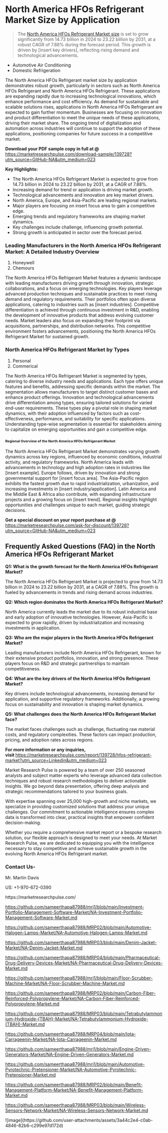 <h1>North America HFOs Refrigerant Market&nbsp;Size by Application</h1><blockquote><p>The <a href="https://marketresearchpulse.com/download-sample/139728?utm_source=GitHub-NA&amp;utm_medium=023">North America HFOs Refrigerant Market size</a> is set to grow significantly from 14.73 billion in 2024 to 23.22 billion by 2031, at a robust CAGR of 7.88% during the forecast period. This growth is driven by [insert key drivers], reflecting rising demand and technological advancements.</p></blockquote><ul><li>Automotive Air Conditioning <li> Domestic Refrigeration</li></ul><p>The North America HFOs Refrigerant market size by application demonstrates robust growth, particularly in sectors such as North America HFOs Refrigerant and North America HFOs Refrigerant. These applications are expanding rapidly due to increasing technological innovations, which enhance performance and cost efficiency. As demand for sustainable and scalable solutions rises, applications in North America HFOs Refrigerant are expected to gain further momentum. Businesses are focusing on innovation and product differentiation to meet the unique needs of these applications, driving their market share. The ongoing trend of digitalization and automation across industries will continue to support the adoption of these applications, positioning companies for future success in a competitive market.</p><p><strong>Download your PDF sample copy in full at @ </strong><a href="https://marketresearchpulse.com/download-sample/139728?utm_source=GitHub-NA&amp;utm_medium=023">https://marketresearchpulse.com/download-sample/139728?utm_source=GitHub-NA&amp;utm_medium=023</a></p><p><strong>Key Highlights: </strong></p><ul><li>The North America HFOs Refrigerant Market is expected to grow from 14.73 billion in 2024 to 23.22 billion by 2031, at a CAGR of 7.88%.</li><li>Increasing demand for trend or application is driving market growth.</li><li>Technological advancements and innovation are key market drivers.</li><li>North America, Europe, and Asia-Pacific are leading regional markets.</li><li>Major players are focusing on insert focus area to gain a competitive edge.</li><li>Emerging trends and regulatory frameworks are shaping market dynamics.</li><li>Key challenges include challenge, influencing growth potential.</li><li>Strong growth is anticipated in sector over the forecast period.</li></ul><h3>Leading Manufacturers in the North America HFOs Refrigerant Market: A Detailed Industry Overview</h3><ol><li>Honeywell</li><li>Chemours</li></ol><div class="flex max-w-full flex-col flex-grow"><div class="min-h-8 text-message flex w-full flex-col items-end gap-2 whitespace-normal break-words [.text-message+&amp;]:mt-5" dir="auto" data-message-author-role="assistant" data-message-id="fd8432e4-4910-450d-b182-61b7bfb0a01f" data-message-model-slug="gpt-4o"><div class="flex w-full flex-col gap-1 empty:hidden first:pt-[3px]"><div class="markdown prose w-full break-words dark:prose-invert light"><p>The North America HFOs Refrigerant Market features a dynamic landscape with leading manufacturers driving growth through innovation, strategic collaborations, and a focus on emerging technologies. Key players leverage advanced production techniques and sustainable practices to meet rising demand and regulatory requirements. Their portfolios often span diverse applications, catering to industries such as [insert industries]. Competitive differentiation is achieved through continuous investment in R&amp;D, enabling the development of innovative products that address evolving customer needs. Market leaders also focus on expanding their footprint via acquisitions, partnerships, and distribution networks. This competitive environment fosters advancements, positioning the North America HFOs Refrigerant Market for sustained growth.</p></div></div></div></div><h3>North America HFOs Refrigerant Market by Types</h3><ol><li>Personal <li> Commerical</li></ol><div class="flex max-w-full flex-col flex-grow"><div class="min-h-8 text-message flex w-full flex-col items-end gap-2 whitespace-normal break-words [.text-message+&amp;]:mt-5" dir="auto" data-message-author-role="assistant" data-message-id="084470be-0bb7-4664-bddf-5156b4f41249" data-message-model-slug="gpt-4o-mini"><div class="flex w-full flex-col gap-1 empty:hidden first:pt-[3px]"><div class="markdown prose w-full break-words dark:prose-invert light"><p>The North America HFOs Refrigerant Market is segmented by types, catering to diverse industry needs and applications. Each type offers unique features and benefits, addressing specific demands within the market. The segmentation allows manufacturers to target distinct customer bases and enhance product offerings. Innovation and technological advancements drive differentiation among types, ensuring tailored solutions for varied end-user requirements. These types play a pivotal role in shaping market dynamics, with their adoption influenced by factors such as cost-effectiveness, performance, and suitability for specific applications. Understanding type-wise segmentation is essential for stakeholders aiming to capitalize on emerging opportunities and gain a competitive edge.</p></div></div></div></div><h3><span style="font-size: 11px;">Regional Overview of the North America HFOs Refrigerant Market</span></h3><div class="flex max-w-full flex-col flex-grow"><div class="min-h-8 text-message flex w-full flex-col items-end gap-2 whitespace-normal break-words [.text-message+&amp;]:mt-5" dir="auto" data-message-author-role="assistant" data-message-id="e9038762-ce64-4e30-91c9-9bd413514231" data-message-model-slug="gpt-4o-mini"><div class="flex w-full flex-col gap-1 empty:hidden first:pt-[3px]"><div class="markdown prose w-full break-words dark:prose-invert light"><p>The North America HFOs Refrigerant Market demonstrates varying growth dynamics across key regions, influenced by economic conditions, industrial activity, and regulatory frameworks. North America leads with advancements in technology and high adoption rates in industries like [insert example]. Europe follows, driven by innovation and strong governmental support for [insert focus area]. The Asia-Pacific region exhibits the fastest growth due to rapid industrialization, urbanization, and increasing investments in [insert industry/application]. Latin America and the Middle East &amp; Africa also contribute, with expanding infrastructure projects and a growing focus on [insert trend]. Regional insights highlight opportunities and challenges unique to each market, guiding strategic decisions.</p></div></div></div></div><p><strong>Get a special discount on your report purchase at @ </strong><a href="https://marketresearchpulse.com/ask-for-discount/139728?utm_source=GitHub-NA&amp;utm_medium=023">https://marketresearchpulse.com/ask-for-discount/139728?utm_source=GitHub-NA&amp;utm_medium=023</a></p><h2>Frequently Asked Questions (FAQ) in the North America HFOs Refrigerant Market</h2><p><strong>Q1: What is the growth forecast for the North America HFOs Refrigerant Market?</strong></p><p>The North America HFOs Refrigerant Market is projected to grow from 14.73 billion in 2024 to 23.22 billion by 2031, at a CAGR of 7.88%. This growth is fueled by advancements in trends and rising demand across industries.</p><p><strong>Q2: Which region dominates the North America HFOs Refrigerant Market?</strong></p><p>North America currently leads the market due to its robust industrial base and early adoption of innovative technologies. However, Asia-Pacific is expected to grow rapidly, driven by industrialization and increasing investments in application.</p><p><strong>Q3: Who are the major players in the North America HFOs Refrigerant Market?</strong></p><p>Leading manufacturers include North America HFOs Refrigerant, known for their extensive product portfolios, innovation, and strong presence. These players focus on R&amp;D and strategic partnerships to maintain competitiveness.</p><p><strong>Q4: What are the key drivers of the North America HFOs Refrigerant Market?</strong></p><p>Key drivers include technological advancements, increasing demand for application, and supportive regulatory frameworks. Additionally, a growing focus on sustainability and innovation is shaping market dynamics.</p><p><strong>Q5: What challenges does the North America HFOs Refrigerant Market face?</strong></p><p>The market faces challenges such as challenge, fluctuating raw material costs, and regulatory complexities. These factors can impact production, pricing, and adoption rates across regions.</p><p><strong>For more information or any inquiries, visit&nbsp;</strong><a href="https://marketresearchpulse.com/report/139728/hfos-refrigerant-market?utm_source=Linkedin&utm_medium=023">https://marketresearchpulse.com/report/139728/hfos-refrigerant-market?utm_source=Linkedin&utm_medium=023</a></p><p>Market Research Pulse is powered by a team of over 250 seasoned analysts and subject matter experts who leverage advanced data collection techniques and robust research methodologies to deliver actionable insights. We go beyond data presentation, offering deep analysis and strategic recommendations tailored to your business goals.</p><p>With expertise spanning over 25,000 high-growth and niche markets, we specialize in providing customized solutions that address your unique challenges. Our commitment to actionable intelligence ensures complex data is transformed into clear, practical insights that empower confident decision-making.</p><p>Whether you require a comprehensive market report or a bespoke research solution, our flexible approach is designed to meet your needs. At Market Research Pulse, we are dedicated to equipping you with the intelligence necessary to stay competitive and achieve sustainable growth in the evolving North America HFOs Refrigerant market.</p><h3><strong>Contact Us-</strong></h3><p>Mr. Martin Davis</p><p>US: +1-970-672-0390</p><p>https://marketresearchpulse.com/</p><p><a href="https://github.com/sameerthapa87988/mri1/blob/main/Investment-Portfolio-Management-Software-Market/NA-Investment-Portfolio-Management-Software-Market.md">https://github.com/sameerthapa87988/mri1/blob/main/Investment-Portfolio-Management-Software-Market/NA-Investment-Portfolio-Management-Software-Market.md</a></p><p><a href="https://github.com/sameerthapa87988/MRP02/blob/main/Automotive-Halogen-Lamps-Market/NA-Automotive-Halogen-Lamps-Market.md">https://github.com/sameerthapa87988/MRP02/blob/main/Automotive-Halogen-Lamps-Market/NA-Automotive-Halogen-Lamps-Market.md</a></p><p><a href="https://github.com/sameerthapa87988/MRP03/blob/main/Denim-Jacket-Market/NA-Denim-Jacket-Market.md">https://github.com/sameerthapa87988/MRP03/blob/main/Denim-Jacket-Market/NA-Denim-Jacket-Market.md</a></p><p><a href="https://github.com/sameerthapa87988/MRP04/blob/main/Pharmaceutical-Drug-Delivery-Devices-Market/NA-Pharmaceutical-Drug-Delivery-Devices-Market.md">https://github.com/sameerthapa87988/MRP04/blob/main/Pharmaceutical-Drug-Delivery-Devices-Market/NA-Pharmaceutical-Drug-Delivery-Devices-Market.md</a></p><p><a href="https://github.com/sameerthapa87988/mri1/blob/main/Floor-Scrubber-Machine-Market/NA-Floor-Scrubber-Machine-Market.md">https://github.com/sameerthapa87988/mri1/blob/main/Floor-Scrubber-Machine-Market/NA-Floor-Scrubber-Machine-Market.md</a></p><p><a href="https://github.com/sameerthapa87988/MRP02/blob/main/Carbon-Fiber-Reinforced-Polypropylene-Market/NA-Carbon-Fiber-Reinforced-Polypropylene-Market.md">https://github.com/sameerthapa87988/MRP02/blob/main/Carbon-Fiber-Reinforced-Polypropylene-Market/NA-Carbon-Fiber-Reinforced-Polypropylene-Market.md</a></p><p><a href="https://github.com/sameerthapa87988/MRP03/blob/main/Tetrabutylammonium-Hydroxide-(TBAH)-Market/NA-Tetrabutylammonium-Hydroxide-(TBAH)-Market.md">https://github.com/sameerthapa87988/MRP03/blob/main/Tetrabutylammonium-Hydroxide-(TBAH)-Market/NA-Tetrabutylammonium-Hydroxide-(TBAH)-Market.md</a></p><p><a href="https://github.com/sameerthapa87988/MRP04/blob/main/Iota-Carrageenin-Market/NA-Iota-Carrageenin-Market.md">https://github.com/sameerthapa87988/MRP04/blob/main/Iota-Carrageenin-Market/NA-Iota-Carrageenin-Market.md</a></p><p><a href="https://github.com/sameerthapa87988/mri1/blob/main/Engine-Driven-Generators-Market/NA-Engine-Driven-Generators-Market.md">https://github.com/sameerthapa87988/mri1/blob/main/Engine-Driven-Generators-Market/NA-Engine-Driven-Generators-Market.md</a></p><p><a href="https://github.com/sameerthapa87988/mri1/blob/main/Automotive-Pyrotechnic-Pretensioner-Market/NA-Automotive-Pyrotechnic-Pretensioner-Market.md">https://github.com/sameerthapa87988/mri1/blob/main/Automotive-Pyrotechnic-Pretensioner-Market/NA-Automotive-Pyrotechnic-Pretensioner-Market.md</a></p><p><a href="https://github.com/sameerthapa87988/MRP02/blob/main/Benefit-Management-Platform-Market/NA-Benefit-Management-Platform-Market.md">https://github.com/sameerthapa87988/MRP02/blob/main/Benefit-Management-Platform-Market/NA-Benefit-Management-Platform-Market.md</a></p><p><a href="https://github.com/sameerthapa87988/MRP03/blob/main/Wireless-Sensors-Network-Market/NA-Wireless-Sensors-Network-Market.md">https://github.com/sameerthapa87988/MRP03/blob/main/Wireless-Sensors-Network-Market/NA-Wireless-Sensors-Network-Market.md</a></p>
![image](https://github.com/user-attachments/assets/3a44c2e4-c0ab-4846-82b6-c299e97d172d)
